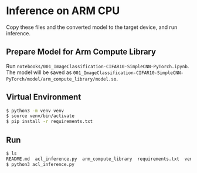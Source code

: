 # Inference on ARM CPU

Copy these files and the converted model to the target device, and run inference.

## Prepare Model for Arm Compute Library

Run `notebooks/001_ImageClassification-CIFAR10-SimpleCNN-PyTorch.ipynb`.  
The model will be saved as `001_ImageClassification-CIFAR10-SimpleCNN-PyTorch/model/arm_compute_library/model.so`.

## Virtual Environment
```bash
$ python3 -m venv venv
$ source venv/bin/activate
$ pip install -r requirements.txt
```

## Run
```bash
$ ls
README.md  acl_inference.py  arm_compute_library  requirements.txt  venv
$ python3 acl_inference.py
```